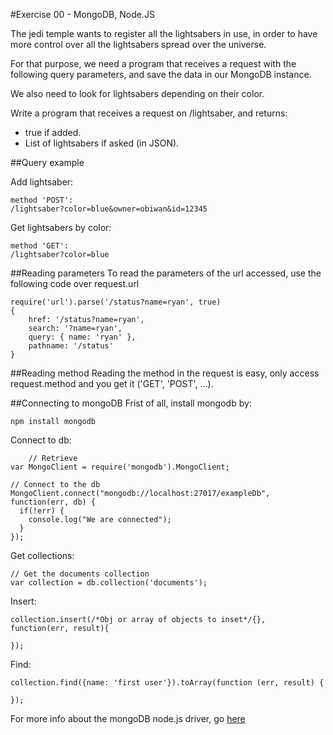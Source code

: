 #Exercise 00 - MongoDB, Node.JS

The jedi temple wants to register all the lightsabers in use, in order to have more control over all the lightsabers spread over the universe.

For that purpose, we need a program that receives a request with the following query parameters, and save the data in our MongoDB instance.

We also need to look for lightsabers depending on their color.

Write a program that receives a request on /lightsaber, and returns:
- true if added.
- List of lightsabers if asked (in JSON).


##Query example

Add lightsaber:

    method 'POST':
    /lightsaber?color=blue&owner=obiwan&id=12345

Get lightsabers by color:

    method 'GET':
    /lightsaber?color=blue

##Reading parameters
To read the parameters of the url accessed, use the following code over request.url

    require('url').parse('/status?name=ryan', true)
    {
        href: '/status?name=ryan',
        search: '?name=ryan',
        query: { name: 'ryan' },
        pathname: '/status'
    }

##Reading method
Reading the method in the request is easy, only access request.method and you get it ('GET', 'POST', ...).

##Connecting to mongoDB
Frist of all, install mongodb by:

    npm install mongodb

Connect to db:

        // Retrieve
    var MongoClient = require('mongodb').MongoClient;

    // Connect to the db
    MongoClient.connect("mongodb://localhost:27017/exampleDb", function(err, db) {
      if(!err) {
        console.log("We are connected");
      }
    });

Get collections:

    // Get the documents collection
    var collection = db.collection('documents');

Insert:

    collection.insert(/*Obj or array of objects to inset*/{}, function(err, result){

    });

Find:

    collection.find({name: 'first user'}).toArray(function (err, result) {

    });

For more info about the mongoDB node.js driver, go [here](https://mongodb.github.io/node-mongodb-native/api-articles/nodekoarticle1.html)
